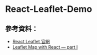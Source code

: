 # React-Leaflet-Demo

## 參考資料：
- [React Leaflet 官網](https://react-leaflet.js.org/)
- [Leaflet Map with React — part I](https://medium.com/lucid-archive/leaflet-map-with-react-part-i-a9789992a008)